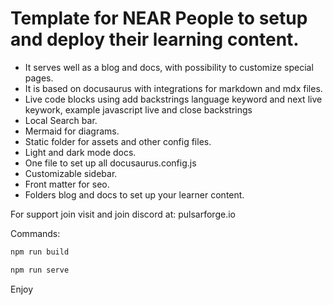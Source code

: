 # Template for NEAR People to setup and deploy their learning content.

* It serves well as a blog and docs, with possibility to customize special pages.
* It is based on docusaurus with integrations for markdown and mdx files.
* Live code blocks using add backstrings language keyword and next live keywork, example javascript live and close backstrings
* Local Search bar. 
* Mermaid for diagrams.
* Static folder for assets and other config files.
* Light and dark mode docs.
* One file to set up all docusaurus.config.js
* Customizable sidebar.
* Front matter for seo.
* Folders blog and docs to set up your learner content.


For support join visit and join discord at: 
pulsarforge.io

Commands:
````cmd
npm run build

npm run serve
`````

Enjoy